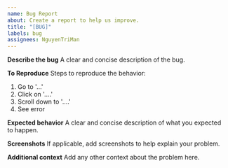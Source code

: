 ```yaml
---
name: Bug Report
about: Create a report to help us improve.
title: "[BUG]"
labels: bug
assignees: NguyenTriMan
---
```


**Describe the bug**
A clear and concise description of the bug.

**To Reproduce**
Steps to reproduce the behavior:

1. Go to '...'
2. Click on '....'
3. Scroll down to '....'
4. See error

**Expected behavior**
A clear and concise description of what you expected to happen.

**Screenshots**
If applicable, add screenshots to help explain your problem.

**Additional context**
Add any other context about the problem here.

